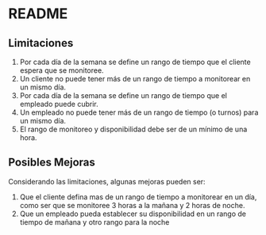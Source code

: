 # README

## Limitaciones
1. Por cada día de la semana se define un rango de tiempo que el cliente espera que se monitoree.
2. Un cliente no puede tener más de un rango de tiempo a monitorear en un mismo día.
3. Por cada día de la semana se define un rango de tiempo que el empleado puede cubrir.
4. Un empleado no puede tener más de un rango de tiempo (o turnos) para un mismo día.
5. El rango de monitoreo y disponibilidad debe ser de un mínimo de una hora.

## Posibles Mejoras
Considerando las limitaciones, algunas mejoras pueden ser:
1. Que el cliente defina mas de un rango de tiempo a monitorear en un día, como ser que se monitoree 3 horas a la mañana y 2 horas de noche.
2. Que un empleado pueda establecer su disponibilidad en un rango de tiempo de mañana y otro rango para la noche
